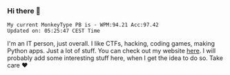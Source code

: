 ### Hi there 👋
<!-- PB START -->
```
My current MonkeyType PB is - WPM:94.21 Acc:97.42
Updated on: 05:25:47 CEST Time
```
<!-- PB END -->
I'm an IT person, just overall. I like CTFs, hacking, coding games, making Python apps. Just a lot of stuff.
You can check out my website [here](https://skill3472.github.io/).
I will probably add some interesting stuff here, when I get the idea to do so. Take care ❤️
